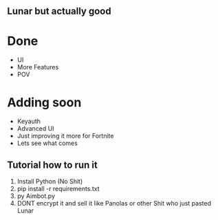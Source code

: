 ## Lunar but actually good

# Done

- UI
- More Features
- POV


# Adding soon

- Keyauth
- Advanced UI
- Just improving it more for Fortnite
- Lets see what comes

## Tutorial how to run it

1. Install Python (No Shit)
2. pip install -r requirements.txt
3. py Aimbot.py
4. DONT encrypt it and sell it like Panolas or other Shit who just pasted Lunar
